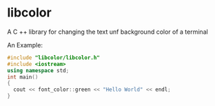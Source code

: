 # libcolor
A C ++ library for changing the text unf background color of a terminal

An Example:

```c++
#include "libcolor/libcolor.h"
#include <iostream>
using namespace std;
int main()
{
  cout << font_color::green << "Hello World" << endl;
}
```
